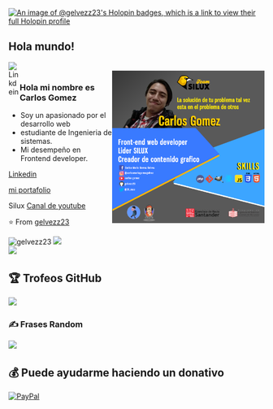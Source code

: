 [![An image of @gelvezz23's Holopin badges, which is a link to view their full Holopin profile](https://holopin.me/gelvezz23)](https://holopin.io/@gelvezz23)
## Hola mundo!

</h2>

<a href="https://www.linkedin.com/in/carlos-mario-g%C3%B3mez-gelvez-07888a116/">
  <img align="left" alt="Linkdein" width="22px" src="https://cdn.jsdelivr.net/npm/simple-icons@v3/icons/linkedin.svg" />
</a>

<br />
<img align="right" alt="GIF" width="300px" src="https://raw.githubusercontent.com/gelvezz23/gelvezz23/master/src/assets/img/carlos.png" />

### Hola mi nombre es Carlos Gomez

- Soy un apasionado por el desarrollo web
- estudiante de Ingenieria de sistemas.
- Mi desempeño en Frontend developer.

[Linkedin](https://www.linkedin.com/in/carlosmariogomezg/)

[mi portafolio](http://devman.me/gelvezz23/)

Silux [Canal de youtube](https://www.youtube.com/channel/UC4sY2EC2d9rgAeGSw7iwjbg)

⭐️ From [gelvezz23](https://github.com/gelvezz23)

![gelvezz23](https://github-readme-stats.vercel.app/api?username=gelvezz23&show_icons=true&theme=radical)
![](https://github-readme-streak-stats.herokuapp.com/?user=gelvezz23&theme=dark&hide_border=false)<br/>
![](https://github-readme-stats.vercel.app/api/top-langs/?username=gelvezz23&theme=dark&hide_border=false&include_all_commits=true&count_private=true&layout=compact)

## 🏆 Trofeos GitHub

![](https://github-profile-trophy.vercel.app/?username=gelvezz23&theme=onedark&no-frame=false&no-bg=false&margin-w=4)

### ✍️ Frases Random

![](https://quotes-github-readme.vercel.app/api?type=vetical&theme=merko)

## 💰 Puede ayudarme haciendo un donativo

[![PayPal](https://img.shields.io/badge/PayPal-00457C?style=for-the-badge&logo=paypal&logoColor=white)](https://paypal.me/carlosgomezgelvez?country.x=CO&locale.x=es_XC)


